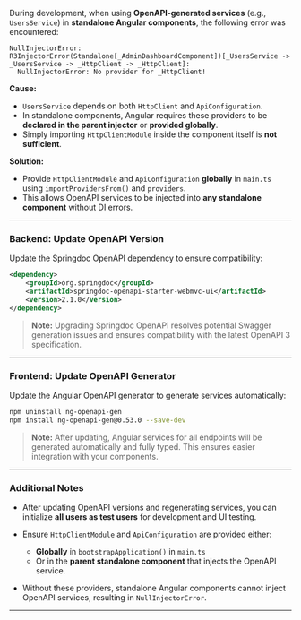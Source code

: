 
During development, when using **OpenAPI-generated services** (e.g., `UsersService`) in **standalone Angular components**, the following error was encountered:

```
NullInjectorError: R3InjectorError(Standalone[_AdminDashboardComponent])[_UsersService -> _UsersService -> _HttpClient -> _HttpClient]: 
  NullInjectorError: No provider for _HttpClient!
```

**Cause:**

* `UsersService` depends on both `HttpClient` and `ApiConfiguration`.
* In standalone components, Angular requires these providers to be **declared in the parent injector** or **provided globally**.
* Simply importing `HttpClientModule` inside the component itself is **not sufficient**.

**Solution:**

* Provide `HttpClientModule` and `ApiConfiguration` **globally** in `main.ts` using `importProvidersFrom()` and `providers`.
* This allows OpenAPI services to be injected into **any standalone component** without DI errors.

---

### Backend: Update OpenAPI Version

Update the Springdoc OpenAPI dependency to ensure compatibility:

```xml
<dependency>
    <groupId>org.springdoc</groupId>
    <artifactId>springdoc-openapi-starter-webmvc-ui</artifactId>
    <version>2.1.0</version>
</dependency>
```

> **Note:** Upgrading Springdoc OpenAPI resolves potential Swagger generation issues and ensures compatibility with the latest OpenAPI 3 specification.

---

### Frontend: Update OpenAPI Generator

Update the Angular OpenAPI generator to generate services automatically:

```bash
npm uninstall ng-openapi-gen
npm install ng-openapi-gen@0.53.0 --save-dev
```

> **Note:** After updating, Angular services for all endpoints will be generated automatically and fully typed. This ensures easier integration with your components.

---

### Additional Notes

* After updating OpenAPI versions and regenerating services, you can initialize **all users as test users** for development and UI testing.
* Ensure `HttpClientModule` and `ApiConfiguration` are provided either:

  * **Globally** in `bootstrapApplication()` in `main.ts`
  * Or in the **parent standalone component** that injects the OpenAPI service.
* Without these providers, standalone Angular components cannot inject OpenAPI services, resulting in `NullInjectorError`.

---

